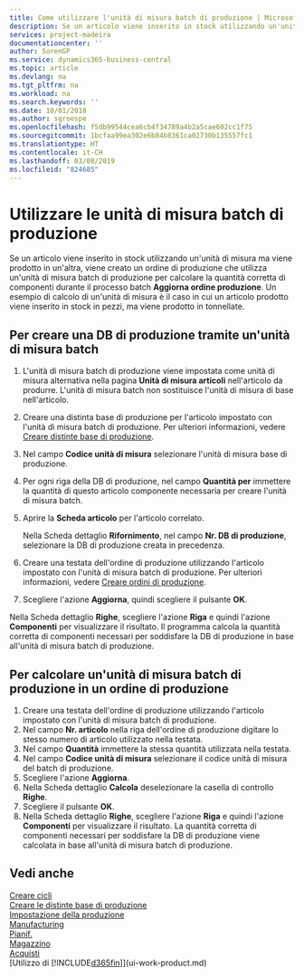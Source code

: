 ```yaml
---
title: Come utilizzare l'unità di misura batch di produzione | Microsoft Docs
description: Se un articolo viene inserito in stock utilizzando un'unità di misura ma viene prodotto in un'altra, l'ordine di produzione deve utilizzare un'unità di misura batch di produzione per calcolare la quantità corretta di componenti. Un esempio di calcolo di un'unità di misura è il caso in cui un articolo prodotto viene inserito in stock in pezzi, ma viene prodotto in tonnellate.
services: project-madeira
documentationcenter: ''
author: SorenGP
ms.service: dynamics365-business-central
ms.topic: article
ms.devlang: na
ms.tgt_pltfrm: na
ms.workload: na
ms.search.keywords: ''
ms.date: 10/01/2018
ms.author: sgroespe
ms.openlocfilehash: f5db99544cea6cb4f34789a4b2a5cae602cc1f75
ms.sourcegitcommit: 1bcfaa99ea302e6b84b8361ca02730b135557fc1
ms.translationtype: HT
ms.contentlocale: it-CH
ms.lasthandoff: 03/08/2019
ms.locfileid: "824685"
---
```

# <a name="work-with-manufacturing-batch-units-of-measure"></a>Utilizzare le unità di misura batch di produzione
Se un articolo viene inserito in stock utilizzando un'unità di misura ma viene prodotto in un'altra, viene creato un ordine di produzione che utilizza un'unità di misura batch di produzione per calcolare la quantità corretta di componenti durante il processo batch **Aggiorna ordine produzione**. Un esempio di calcolo di un'unità di misura è il caso in cui un articolo prodotto viene inserito in stock in pezzi, ma viene prodotto in tonnellate.  

## <a name="to-create-a-production-bom-using-a-batch-unit-of-measure"></a>Per creare una DB di produzione tramite un'unità di misura batch  
1.  L'unità di misura batch di produzione viene impostata come unità di misura alternativa nella pagina **Unità di misura articoli** nell'articolo da produrre. L'unità di misura batch non sostituisce l'unità di misura di base nell'articolo.  
2.  Creare una distinta base di produzione per l'articolo impostato con l'unità di misura batch di produzione. Per ulteriori informazioni, vedere [Creare distinte base di produzione](production-how-to-create-production-boms.md).  
3.  Nel campo **Codice unità di misura** selezionare l'unità di misura base di produzione.  
4.  Per ogni riga della DB di produzione, nel campo **Quantità per** immettere la quantità di questo articolo componente necessaria per creare l'unità di misura batch.  
5.  Aprire la **Scheda articolo** per l'articolo correlato.  

    Nella Scheda dettaglio **Rifornimento**, nel campo **Nr. DB di produzione**, selezionare la DB di produzione creata in precedenza.  
6.  Creare una testata dell'ordine di produzione utilizzando l'articolo impostato con l'unità di misura batch di produzione. Per ulteriori informazioni, vedere [Creare ordini di produzione](production-how-to-create-production-orders.md).  
7.  Scegliere l'azione **Aggiorna**, quindi scegliere il pulsante **OK**.  

Nella Scheda dettaglio **Righe**, scegliere l'azione **Riga** e quindi l'azione **Componenti** per visualizzare il risultato. Il programma calcola la quantità corretta di componenti necessari per soddisfare la DB di produzione in base all'unità di misura batch di produzione.  

## <a name="to-calculate-a-manufacturing-batch-unit-of-measure-on-a-production-order"></a>Per calcolare un'unità di misura batch di produzione in un ordine di produzione  
1.  Creare una testata dell'ordine di produzione utilizzando l'articolo impostato con l'unità di misura batch di produzione.  
2.  Nel campo **Nr. articolo** nella riga dell'ordine di produzione digitare lo stesso numero di articolo utilizzato nella testata.  
3.  Nel campo **Quantità** immettere la stessa quantità utilizzata nella testata.  
4.  Nel campo **Codice unità di misura** selezionare il codice unità di misura del batch di produzione.  
5.  Scegliere l'azione **Aggiorna**.
6.  Nella Scheda dettaglio **Calcola** deselezionare la casella di controllo **Righe**.  
7.  Scegliere il pulsante **OK**.  
8.  Nella Scheda dettaglio **Righe**, scegliere l'azione **Riga** e quindi l'azione **Componenti** per visualizzare il risultato. La quantità corretta di componenti necessari per soddisfare la DB di produzione viene calcolata in base all'unità di misura batch di produzione.  

## <a name="see-also"></a>Vedi anche  
[Creare cicli](production-how-to-create-routings.md)  
[Creare le distinte base di produzione](production-how-to-create-production-boms.md)     
[Impostazione della produzione](production-configure-production-processes.md)  
[Manufacturing](production-manage-manufacturing.md)    
[Pianif.](production-planning.md)   
[Magazzino](inventory-manage-inventory.md)  
[Acquisti](purchasing-manage-purchasing.md)  
[Utilizzo di [!INCLUDE[d365fin](includes/d365fin_md.md)]](ui-work-product.md)  
